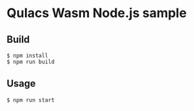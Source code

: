 # Qulacs Wasm Node.js sample

## Build

```
$ npm install
$ npm run build
```

## Usage

```
$ npm run start
```
